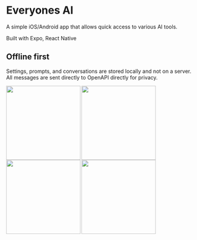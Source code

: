 # Everyones AI

A simple iOS/Android app that allows quick access to various AI tools.

Built with Expo, React Native



## Offline first

Settings, prompts, and conversations are stored locally and not on a server.
All messages are sent directly to OpenAPI directly for privacy.

<img src="https://user-images.githubusercontent.com/79599/227805547-98823046-a56a-46d8-ace3-50ca6ae8f0eb.PNG" align="left"  width="200" >
<img src="https://user-images.githubusercontent.com/79599/227805541-af217919-f3cb-47fc-87e3-06ec63bbd3ef.PNG" align="left"  width="200" >
<img src="https://user-images.githubusercontent.com/79599/227805543-97242d47-9d12-473a-9de9-cdcf620f3324.PNG" align="left"  width="200" >
<img src="https://user-images.githubusercontent.com/79599/227805544-49e2abd9-94a8-4f3b-92ca-142e3a3624fa.PNG" align="left"  width="200" >
